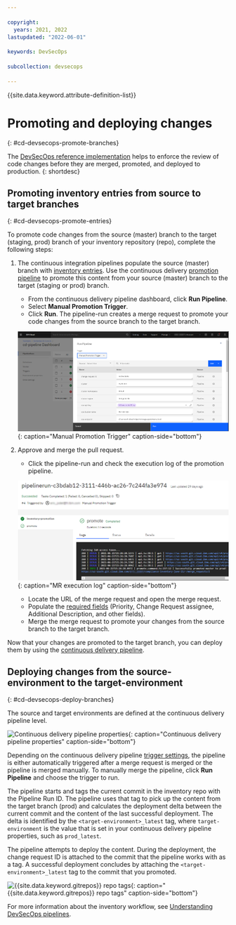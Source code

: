 ```yaml
---

copyright:
  years: 2021, 2022
lastupdated: "2022-06-01"

keywords: DevSecOps

subcollection: devsecops

---
```


{{site.data.keyword.attribute-definition-list}}

# Promoting and deploying changes
{: #cd-devsecops-promote-branches}

The [DevSecOps reference implementation](/docs/devsecops?topic=devsecops-cd-devsecops-peer-review) helps to enforce the review of code changes before they are merged, promoted, and deployed to production.
{: shortdesc}

## Promoting inventory entries from source to target branches
{: #cd-devsecops-promote-entries}

To promote code changes from the source (master) branch to the target (staging, prod) branch of your inventory repository (repo), complete the following steps:

1. The continuous integration pipelines populate the source (master) branch with [inventory entries](/docs/devsecops?topic=devsecops-cd-devsecops-inventory#inventory-entry-format). Use the continuous delivery [promotion pipeline](/docs/devsecops?topic=devsecops-cd-devsecops-promotion-pipeline) to promote this content from your source (master) branch to the target (staging or prod) branch.

   * From the continuous delivery pipeline dashboard, click **Run Pipeline**. 
   * Select **Manual Promotion Trigger**.
   * Click **Run**. The pipeline-run creates a merge request to promote your code changes from the source branch to the target branch.
 
   ![Manual Promotion Trigger](images/manual-promotion-trigger.png){: caption="Manual Promotion Trigger" caption-side="bottom"}

1. Approve and merge the pull request.

   * Click the pipeline-run and check the execution log of the promotion pipeline.
 
   ![MR execution log](images/pr-exec-log.png){: caption="MR execution log" caption-side="bottom"}
 
   * Locate the URL of the merge request and open the merge request.
   * Populate the [required fields](/docs/devsecops?topic=devsecops-cd-devsecops-promotion-pipeline#cd-devsecops-promotion-pipelineoutputs) (Priority, Change Request assignee, Additional Description, and other fields).
   * Merge the merge request to promote your changes from the source branch to the target branch.

Now that your changes are promoted to the target branch, you can deploy them by using the [continuous delivery pipeline](/docs/devsecops?topic=devsecops-tutorial-cd-devsecops-template#devsecops-cd-toolchain-cd-pipeline-run).

## Deploying changes from the source-environment to the target-environment
{: #cd-devsecops-deploy-branches}

The source and target environments are defined at the continuous delivery pipeline level.

![Continuous delivery pipeline properties](images/cd-env-props.png){: caption="Continuous delivery pipeline properties" caption-side="bottom"}

Depending on the continuous delivery pipeline [trigger settings](/docs/devsecops?topic=devsecops-cd-devsecops-triggers), the pipeline is either automatically triggered after a merge request is merged or the pipeline is merged manually. To manually merge the pipeline, click **Run Pipeline** and choose the trigger to run.
 
The pipeline starts and tags the current commit in the inventory repo with the Pipeline Run ID. The pipeline uses that tag to pick up the content from the target branch (prod) and calculates the deployment delta between the current commit and the content of the last successful deployment. The delta is identified by the `<target-environment>_latest` tag, where `target-environment` is the value that is set in your continuous delivery pipeline properties, such as `prod_latest`.

The pipeline attempts to deploy the content. During the deployment, the change request ID is attached to the commit that the pipeline works with as a tag. A successful deployment concludes by attaching the `<target-environment>_latest` tag to the commit that you promoted.

![{{site.data.keyword.gitrepos}} repo tags](images/grit-repo-tags.png){: caption="{{site.data.keyword.gitrepos}} repo tags" caption-side="bottom"}

For more information about the inventory workflow, see [Understanding DevSecOps pipelines](/docs/devsecops?topic=devsecops-cd-devsecops-pipelines#cd-devsecops-pipelines-inventory-workflow).
